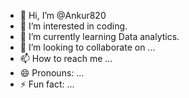 - 👋 Hi, I’m @Ankur820
- 👀 I’m interested in coding.
- 🌱 I’m currently learning Data analytics.
- 💞️ I’m looking to collaborate on ...
- 📫 How to reach me ...
- 😄 Pronouns: ...
- ⚡ Fun fact: ...

<!---
Ankur820/Ankur820 is a ✨ special ✨ repository because its `README.md` (this file) appears on your GitHub profile.
You can click the Preview link to take a look at your changes.
--->
